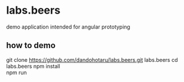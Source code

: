 # labs.beers
demo application intended for angular prototyping

## how to demo
git clone https://github.com/dandohotaru/labs.beers.git labs.beers
cd labs.beers
npm install  
npm run  